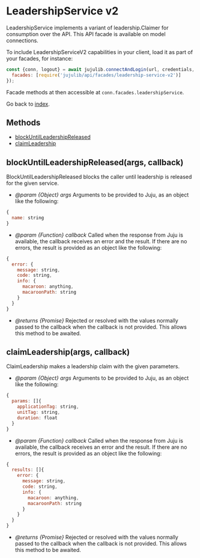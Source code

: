 <!---
NOTE: this file has been generated by the doc command in js-libjuju
on Fri 2018/11/09 14:32:38 UTC. Do not manually edit this file.
--->
# LeadershipService v2

LeadershipService implements a variant of leadership.Claimer for consumption
  over the API.
This API facade is available on model connections.

To include LeadershipServiceV2 capabilities in your client, load it as
part of your facades, for instance:
```javascript
const {conn, logout} = await jujulib.connectAndLogin(url, credentials, {
  facades: [require('jujulib/api/facades/leadership-service-v2')]
});
```
Facade methods at then accessible at `conn.facades.leadershipService`.

Go back to [index](index.md).

## Methods
- [blockUntilLeadershipReleased](#blockUntilLeadershipReleasedargs-callback)
- [claimLeadership](#claimLeadershipargs-callback)

## blockUntilLeadershipReleased(args, callback)
BlockUntilLeadershipReleased blocks the caller until leadership is released
    for the given service.

- *@param {Object} args* Arguments to be provided to Juju, as an object like
  the following:
```javascript
{
  name: string
}
```
- *@param {Function} callback* Called when the response from Juju is available,
  the callback receives an error and the result. If there are no errors, the
  result is provided as an object like the following:
```javascript
{
  error: {
    message: string,
    code: string,
    info: {
      macaroon: anything,
      macaroonPath: string
    }
  }
}
```
- *@returns {Promise}* Rejected or resolved with the values normally passed to
  the callback when the callback is not provided.
  This allows this method to be awaited.

## claimLeadership(args, callback)
ClaimLeadership makes a leadership claim with the given parameters.

- *@param {Object} args* Arguments to be provided to Juju, as an object like
  the following:
```javascript
{
  params: []{
    applicationTag: string,
    unitTag: string,
    duration: float
  }
}
```
- *@param {Function} callback* Called when the response from Juju is available,
  the callback receives an error and the result. If there are no errors, the
  result is provided as an object like the following:
```javascript
{
  results: []{
    error: {
      message: string,
      code: string,
      info: {
        macaroon: anything,
        macaroonPath: string
      }
    }
  }
}
```
- *@returns {Promise}* Rejected or resolved with the values normally passed to
  the callback when the callback is not provided.
  This allows this method to be awaited.